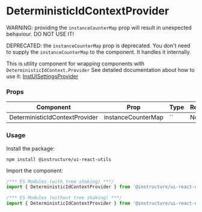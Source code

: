 # DeterministicIdContextProvider

WARNING: providing the `instanceCounterMap` prop will result in unexpected behaviour. DO NOT USE IT!

DEPRECATED: the `instanceCounterMap` prop is deprecated. You don't need to supply the
`instanceCounterMap` to the component. It handles it internally.

This is utility component for wrapping components with `DeterministicIdContext.Provider`
See detailed documentation about how to use it: [InstUISettingsProvider](/#InstUISettingsProvider)

### Props

| Component | Prop | Type | Required | Default | Description |
|-----------|------|------|----------|---------|-------------|
| DeterministicIdContextProvider | instanceCounterMap | `` | No | `generateInstanceCounterMap()` |  |

### Usage

Install the package:

```shell
npm install @instructure/ui-react-utils
```

Import the component:

```javascript
/*** ES Modules (with tree shaking) ***/
import { DeterministicIdContextProvider } from '@instructure/ui-react-utils'

/*** ES Modules (without tree shaking) ***/
import { DeterministicIdContextProvider } from '@instructure/ui-react-utils/es/DeterministicIdContext/DeterministicIdContextProvider'
```

